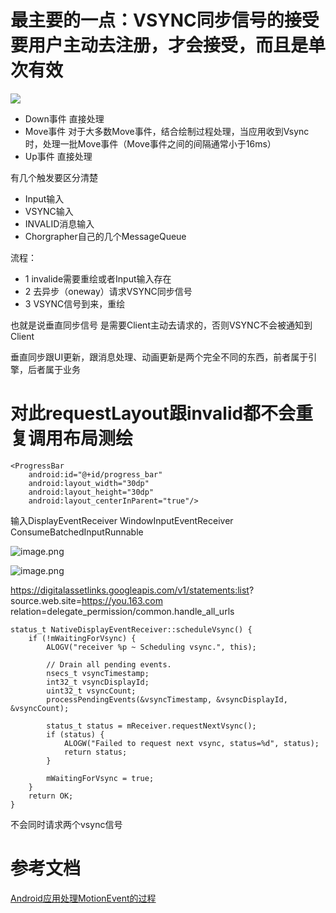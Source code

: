 # 最主要的一点：VSYNC同步信号的接受要用户主动去注册，才会接受，而且是单次有效


![](https://upload-images.jianshu.io/upload_images/1945694-7fad604f2e3cf38d.png?imageMogr2/auto-orient/strip%7CimageView2/2/w/896/format/webp)

* Down事件 直接处理
* Move事件 对于大多数Move事件，结合绘制过程处理，当应用收到Vsync时，处理一批Move事件（Move事件之间的间隔通常小于16ms）
* Up事件 直接处理


有几个触发要区分清楚

* Input输入
* VSYNC输入
* INVALID消息输入
* Chorgrapher自己的几个MessageQueue

流程：

* 1 invalide需要重绘或者Input输入存在
* 2 去异步（oneway）请求VSYNC同步信号
* 3 VSYNC信号到来，重绘

也就是说垂直同步信号 是需要Client主动去请求的，否则VSYNC不会被通知到Client

垂直同步跟UI更新，跟消息处理、动画更新是两个完全不同的东西，前者属于引擎，后者属于业务

# 对此requestLayout跟invalid都不会重复调用布局测绘

    <ProgressBar
        android:id="@+id/progress_bar"
        android:layout_width="30dp"
        android:layout_height="30dp"
        android:layout_centerInParent="true"/>
        
输入DisplayEventReceiver       WindowInputEventReceiver    ConsumeBatchedInputRunnable 

![image.png](https://upload-images.jianshu.io/upload_images/1460468-e6173e52c5e28102.png?imageMogr2/auto-orient/strip%7CimageView2/2/w/1240)

![image.png](https://upload-images.jianshu.io/upload_images/1460468-59db43c5821639d6.png?imageMogr2/auto-orient/strip%7CimageView2/2/w/1240)

https://digitalassetlinks.googleapis.com/v1/statements:list?
   source.web.site=https://you.163.com
   relation=delegate_permission/common.handle_all_urls


	
	status_t NativeDisplayEventReceiver::scheduleVsync() {
	    if (!mWaitingForVsync) {
	        ALOGV("receiver %p ~ Scheduling vsync.", this);
	
	        // Drain all pending events.
	        nsecs_t vsyncTimestamp;
	        int32_t vsyncDisplayId;
	        uint32_t vsyncCount;
	        processPendingEvents(&vsyncTimestamp, &vsyncDisplayId, &vsyncCount);
	
	        status_t status = mReceiver.requestNextVsync();
	        if (status) {
	            ALOGW("Failed to request next vsync, status=%d", status);
	            return status;
	        }
	
	        mWaitingForVsync = true;
	    }
	    return OK;
	}
	
不会同时请求两个vsync信号


#  参考文档

[Android应用处理MotionEvent的过程](https://www.jianshu.com/p/c2e26c6d4ac1)  